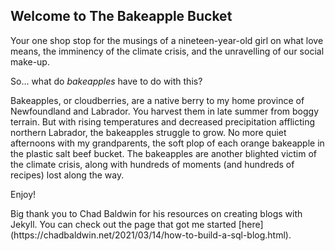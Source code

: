 ## Welcome to The Bakeapple Bucket

<body>
Your one shop stop for the musings of a nineteen-year-old girl on what love means, the imminency of the climate crisis, and the unravelling of our social make-up.
  
So... what do _bakeapples_ have to do with this?

Bakeapples, or cloudberries, are a native berry to my home province of Newfoundland and Labrador. You harvest them in late summer from boggy terrain. But with rising temperatures and decreased precipitation afflicting northern Labrador, the bakeapples struggle to grow. No more quiet afternoons with my grandparents, the soft plop of each orange bakeapple in the plastic salt beef bucket. The bakeapples are another blighted victim of the climate crisis, along with hundreds of moments (and hundreds of recipes) lost along the way.

Enjoy!
</body>
<footer>
Big thank you to Chad Baldwin for his resources on creating blogs with Jekyll. You can check out the page that got me started [here](https://chadbaldwin.net/2021/03/14/how-to-build-a-sql-blog.html).
</footer>

